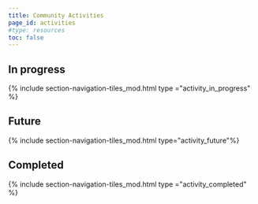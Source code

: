 ```yaml
---
title: Community Activities
page_id: activities
#type: resources
toc: false
---
```



## In progress

{% include section-navigation-tiles_mod.html type ="activity_in_progress" %}


## Future

{% include section-navigation-tiles_mod.html type="activity_future"%}


## Completed

{% include section-navigation-tiles_mod.html type ="activity_completed" %}

